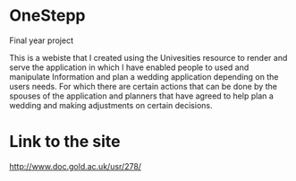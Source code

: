 # OneStepp
 Final year project

This is a webiste that I created using the Univesities resource to render and serve the application in which I have enabled people to used and manipulate 
Information and plan a wedding application depending on the users needs. For which there are certain actions that can be done by the spouses of the application and planners that have agreed to help plan a wedding and making adjustments on certain decisions.

# Link to the site
http://www.doc.gold.ac.uk/usr/278/
